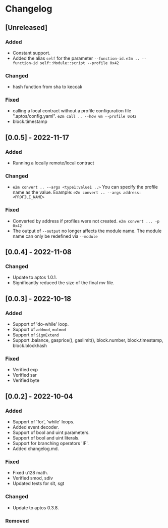 # Changelog

## [Unreleased]
### Added
- Constant support.
- Added the alias `self` for the parameter `--function-id`. `e2m .. --function-id self::Module::script --profile 0x42`

### Changed
-  hash function from sha to keccak

### Fixed
- calling a local contract without a profile configuration file ".aptos/config.yaml". `e2m call .. --how vm --profile 0x42`
- block.timestamp

## [0.0.5] - 2022-11-17
### Added
- Running a locally remote/local contract
### Changed
- `e2m convert .. --args <type1:value1 ..>` You can specify the profile name as the value. Example: `e2m convert .. --args address:<PROFILE_NAME>`
### Fixed
-  Converted by address if profiles were not created. `e2m convert ... -p 0x42`
-  The output of `--output` no longer affects the module name. The module name can only be redefined via `--module`

## [0.0.4] - 2022-11-08

### Changed
- Update to aptos 1.0.1.
- Significantly reduced the size of the final mv file.

## [0.0.3] - 2022-10-18

### Added
- Support of 'do-while' loop.
- Support of `addmod`, `mulmod`
- Support of `SignExtend`
- Support <ACCOUNT>.balance, gasprice(), gaslimit(), block.number, block.timestamp, block.blockhash

### Fixed
- Verified exp
- Verified sar
- Verified byte

## [0.0.2] - 2022-10-04

### Added

- Support of 'for', 'while' loops.
- Added event decoder.
- Support of bool and uint parameters.
- Support of bool and uint literals.
- Support for branching operators 'IF'.
- Added changelog.md.

### Fixed

- Fixed u128 math.
- Verified smod, sdiv
- Updated tests for slt, sgt

### Changed

- Update to aptos 0.3.8.

### Removed
